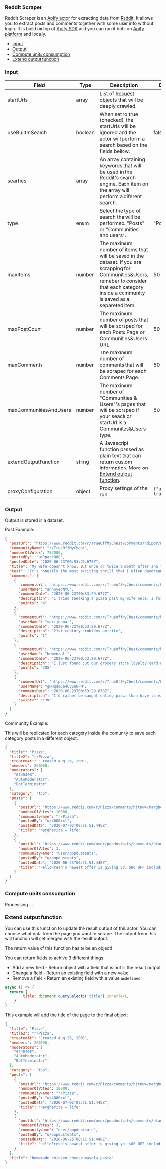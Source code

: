 ### Reddit Scraper

Reddit Scraper is an [Apify actor](https://apify.com/actors) for extracting data from [Reddit](https://www.reddit.com/). It allows you to extract posts and comments together with some user info without login. It is build on top of [Apify SDK](https://sdk.apify.com/) and you can run it both on [Apify platform](https://my.apify.com) and locally.

- [Input](#input)
- [Output](#output)
- [Compute units consumption](#compute-units-consumption)
- [Extend output function](#extend-output-function)

### Input

| Field | Type | Description | Default value
| ----- | ---- | ----------- | -------------|
| startUrls | array | List of [Request](https://sdk.apify.com/docs/api/request#docsNav) objects that will be deeply crawled.  |  |
| useBuiltInSearch | boolean | When set to true (checked), the startUrls will be ignored and the actor will perform a search based on the fields bellow. | false |
| searhes | array | An array containing keywords that will be used in the Reddit's search engine. Each item on the array will perform a diferent search. |  |
| type | enum | Select the type of search tha will be performed. "Posts" or "Communities and users". | "Posts" |
| maxItems | number | The maximum number of items that will be saved in the dataset. If you are scrapping for Communities&Users, remeber to consider that each category inside a community is saved as a separeted item. | 50 |
| maxPostCount | number | The maximum number of posts that will be scraped for each Posts Page or Communities&Users URL | 50 |
| maxComments | number | The maximum number of comments that will be scraped for each Comments Page. | 50 |
| maxCommunitiesAndUsers | number | The maximum number of "Communities & Users"'s pages that will be scraped if your seach or startUrl is a Communites&Users type. | 50 |
| extendOutputFunction | string | A Javascript function passed as plain text that can return custom information. More on [Extend output function](#extend-output-function). | |
| proxyConfiguration | object | Proxy settings of the run. | `{"useApifyProxy": true }`|

### Output

Output is stored in a dataset. 

Post Example:

```json
{
  "postUrl": "https://www.reddit.com/r/TrueOffMyChest/comments/hdipdr/my_wife_doesnt_know_but_once_or_twice_a_month/",
  "communityName": "r/TrueOffMyChest",
  "numberOfVotes": 787000,
  "postedBy": "u/Rpark888",
  "postedDate": "2020-06-23T00:53:29.675Z",
  "title": "My wife doesn't know. But once or twice a month after she falls asleep, I order a medium pizza and 8 wings, and I eat them outside in the backyard, by myself, and throw away the evidence before I go back to bed.",
  "text": "It's honestly the most exciting thrill that I often daydream about and look forward to. I wake up pretty thirsty and bloated though, lol.UPDATE: I'm going to pull this off again sometime in the next couple days. I'll try to document it with some pictures of all the glory!!!!UPDATE 2 with pics!!!I ordered a large pizza tonight instead of a medium because of a coupon, but I went with the thin crust. I like regular crust wayyy better!!! After I polished off the 8 hot wings, I had to tap out after 4.5 pizzas..I was just too full. Anyways, thanks for all the love :)Probably won't be doing many more of these, but, glad some of you enjoyed partaking in my secret plate night indulgences.Love yourself. Choose to be happy. Even if it means not sharing with your wife :)",
  "comments": [
    {
      "commentUrl": "https://www.reddit.com/r/TrueOffMyChest/comments/hdipdr/my_wife_doesnt_know_but_once_or_twice_a_month/t1_fvlehno",
      "userName": "annoyedNYC",
      "commentDate": "2020-06-23T00:53:29.677Z",
      "description": "I tried sneaking a pizza past my wife once. I forgot to turn off the smart security camera though!",
      "points": "4"
    },
    {
      "commentUrl": "https://www.reddit.com/r/TrueOffMyChest/comments/hdipdr/my_wife_doesnt_know_but_once_or_twice_a_month/t1_fvlenth",
      "userName": "marijuana-",
      "commentDate": "2020-06-23T00:53:29.677Z",
      "description": "21st century problems amirite",
      "points": "1"
    },
    {
      "commentUrl": "https://www.reddit.com/r/TrueOffMyChest/comments/hdipdr/my_wife_doesnt_know_but_once_or_twice_a_month/t1_fvlrd44",
      "userName": "bemental_",
      "commentDate": "2020-06-23T00:53:29.677Z",
      "description": "I just found out our grocery store loyalty card number tracks and stores all our orders in the same interface my wife uses to schedule our online grocery order pickups.I thought I was being super sneaky going into the store for a quick treaty treat before picking up our groceries.She’s known the whole time and not brought it up. I married way better then I deserved to have.",
      "points": "305"
    },
    {
      "commentUrl": "https://www.reddit.com/r/TrueOffMyChest/comments/hdipdr/my_wife_doesnt_know_but_once_or_twice_a_month/t1_fvltoiq",
      "userName": "gHHqdm5a4UySnUFM",
      "commentDate": "2020-06-23T00:53:29.678Z",
      "description": "I’d rather be caught eating pizza than have to explain why every month at 1am the security cameras are mysteriously turned off",
      "points": "139"
    }
  ]
}
```

Community Example:

This will be replicated for each category inside the comunity to save each category posts in a different object.

```json
{
  "title": "Pizza",
  "title2": "r/Pizza",
  "createdAt": "Created Aug 26, 2008",
  "members": 266000,
  "moderators": [
    "6745408",
    "AutoModerator",
    "BotTerminator"
  ],
  "category": "top",
  "posts": [
    {
      "postUrl": "https://www.reddit.com/r/Pizza/comments/hjtnw4/margherita_life/",
      "numberOfVotes": 10000,
      "communityName": "r/Pizza",
      "postedBy": "u/4000xxl",
      "postedDate": "2020-07-02T09:21:51.445Z",
      "title": "Margherita = life"
    },
    {
      "postUrl": "https://www.reddit.com/user/popdusteats/comments/hfam2q/hellofreshs_newest_offer_is_giving_you_80_off/",
      "numberOfVotes": 3,
      "communityName": "user/popdusteats",
      "postedBy": "u/popdusteats",
      "postedDate": "2020-06-25T00:21:51.448Z",
      "title": "HelloFresh's newest offer is giving you $80 OFF including FREE Shipping! HelloFresh helps you add variety to your daily meals. If you're looking for easy to make meals at an affordable price, click here to learn more."
    }
  ]
}
```

### Compute units consumption
Processing ...

### Extend output function

You can use this function to update the result output of this actor. You can choose what data from the page you want to scrape. The output from this will function will get merged with the result output.

The return value of this function has to be an object!

You can return fields to achive 3 different things:
- Add a new field - Return object with a field that is not in the result output
- Change a field - Return an existing field with a new value
- Remove a field - Return an existing field with a value `undefined`


```js
async () => {
  return {
        title: document.querySelecto('title').innerText,
    }
}

```
This example will add the title of the page to the final object:
```json
{
  "title": "Pizza",
  "title2": "r/Pizza",
  "createdAt": "Created Aug 26, 2008",
  "members": 266000,
  "moderators": [
    "6745408",
    "AutoModerator",
    "BotTerminator"
  ],
  "category": "top",
  "posts": [
    {
      "postUrl": "https://www.reddit.com/r/Pizza/comments/hjtnw4/margherita_life/",
      "numberOfVotes": 10000,
      "communityName": "r/Pizza",
      "postedBy": "u/4000xxl",
      "postedDate": "2020-07-02T09:21:51.445Z",
      "title": "Margherita = life"
    },
    {
      "postUrl": "https://www.reddit.com/user/popdusteats/comments/hfam2q/hellofreshs_newest_offer_is_giving_you_80_off/",
      "numberOfVotes": 3,
      "communityName": "user/popdusteats",
      "postedBy": "u/popdusteats",
      "postedDate": "2020-06-25T00:21:51.448Z",
      "title": "HelloFresh's newest offer is giving you $80 OFF including FREE Shipping! HelloFresh helps you add variety to your daily meals. If you're looking for easy to make meals at an affordable price, click here to learn more."
    }
  ],
  "title": "homemade chicken cheese masala pasta" 
}
```
